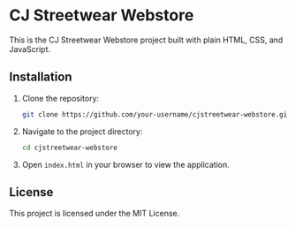 # CJ Streetwear Webstore

This is the CJ Streetwear Webstore project built with plain HTML, CSS, and JavaScript.

## Installation

1. Clone the repository:
    ```sh
    git clone https://github.com/your-username/cjstreetwear-webstore.git
    ```

2. Navigate to the project directory:
    ```sh
    cd cjstreetwear-webstore
    ```

3. Open `index.html` in your browser to view the application.

## License

This project is licensed under the MIT License.

